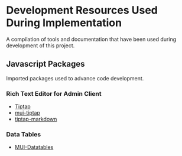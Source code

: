 # Development Resources Used During Implementation

A compilation of tools and documentation that have been used during development of this project.

## Javascript Packages

Imported packages used to advance code development.

### Rich Text Editor for Admin Client

- [Tiptap](https://tiptap.dev/)
- [mui-tiptap](https://github.com/sjdemartini/mui-tiptap?tab=readme-ov-file)
- [tiptap-markdown](https://github.com/aguingand/tiptap-markdown?tab=readme-ov-file)

### Data Tables

- [MUI-Datatables](https://www.npmjs.com/package//mui-datatables)
